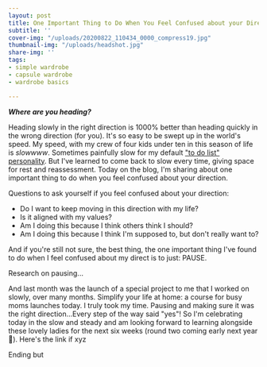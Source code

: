 ```yaml
---
layout: post
title: One Important Thing to Do When You Feel Confused about your Direction
subtitle: ''
cover-img: "/uploads/20200822_110434_0000_compress19.jpg"
thumbnail-img: "/uploads/headshot.jpg"
share-img: ''
tags:
- simple wardrobe
- capsule wardrobe
- wardrobe basics

---
```

**_Where are you heading?_**

Heading slowly in the right direction is 1000% better than heading quickly in the wrong direction (for you). It's so easy to be swept up in the world's speed. My speed, with my crew  of four kids under ten in this season of life is _slowwww_. Sometimes painfully slow for my default ["to do list" personality](https://www.eastcoastkelly.com/2020-08-29-10-ways-to-simplify-your-to-do-list/). But I've learned to come back to slow every time, giving space for rest and reassessment. Today on the blog, I'm sharing about one important thing to do when you feel confused about your direction.

Questions to ask yourself if you feel confused about your direction:

* Do I want to keep moving in this direction with my life?
* Is it aligned with my values?
* Am I doing this because I think others think I should?
* Am I doing this because I think I'm supposed to, but don't really want to?

And if you're still not sure, the best thing, the one important thing I've found to do when I feel confused about my direct is to just: PAUSE.  
  
Research on pausing...

And last month was the launch of a special project to me that I worked on slowly, over many months. Simplify your life at home: a course for busy moms launches today. I truly took my time. Pausing and making sure it was the right direction...Every step of the way said "yes"! So I'm celebrating today in the slow and steady and am looking forward to learning alongside these lovely ladies for the next six weeks (round two coming early next year 🤗). Here's the link if xyz

Ending but

⁣